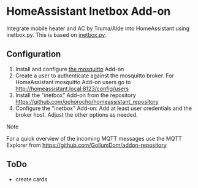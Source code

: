 # HomeAssistant Inetbox Add-on

Integrate mobile heater and AC by Truma/Alde into HomeAssistant using inetbox.py.
This is based on [inetbox.py](https://github.com/danielfett/inetbox.py).

## Configuration

1. Install and configure [the mosquitto](https://github.com/home-assistant/addons/blob/master/mosquitto/DOCS.md) Add-on 
2. Create a user to authenticate against the mosquitto broker. For HomeAssistant mosquitto Add-on users go to http://homeassistant.local:8123/config/users
3. Install the "inetbox" Add-on from the repository https://github.com/ochorocho/homeassistant_repository
4. Configure the "inetbox" Add-on: Add at least user credentials and the broker host. Adjust the other options as needed.

> [!NOTE]
> For a quick overview of the incoming MQTT messages use the
> MQTT Explorer from https://github.com/GollumDom/addon-repository

## ToDo

* create cards
